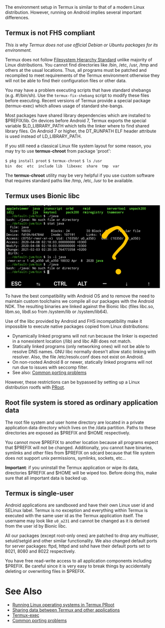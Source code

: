 The environment setup in Termux is similar to that of a modern Linux
distribution. However, running on Android implies several important
differences.

## Termux is not FHS compliant

*This is why Termux does not use official Debian or Ubuntu packages for
its environment.*

Termux does not follow [Filesystem Hierarchy
Standard](https://en.wikipedia.org/wiki/Filesystem_Hierarchy_Standard)
unlike majority of Linux distributions. You cannot find directories like
/bin, /etc, /usr, /tmp and others at the usual locations. Thus, all
programs must be patched and recompiled to meet requirements of the
Termux environment otherwise they will not be able to find their
configuration files or other data.

You may have a problem executing scripts that have standard shebangs
(e.g. \#!/bin/sh). Use the `termux-fix-shebang` script to modify these
files before executing. Recent versions of Termux provide a special
package (termux-exec) which allows usage of standard she-bangs.

Most packages have shared library dependencies which are installed to
\$PREFIX/lib. On devices before Android 7, Termux exports the special
variable \$LD_LIBRARY_PATH which tells the linker where to find shared
library files. On Android 7 or higher, the DT_RUNPATH ELF header
attribute is used instead of LD_LIBRARY_PATH.

If you still need a classical Linux file system layout for some reason,
you may try to use **termux-chroot** from package 'proot':

`$ pkg install proot`
`$ termux-chroot`
`$ ls /usr`
`bin  doc  etc  include lib  libexec  share  tmp  var`

The **termux-chroot** utility may be very helpful if you use custom
software that requires standard paths like /tmp, /etc, /usr to be
available.

## Termux uses Bionic libc

![](images/Linux_executable_dynlinker_issue.png)

To have the best compatibility with Android OS and to remove the need to
maintain custom toolchains we compile all our packages with the Android
NDK. The resulting binaries are linked against the Bionic libc (files
libc.so, libm.so, libdl.so from /system/lib or /system/lib64).

Use of the libc provided by Android and FHS incompatibility make it
impossible to execute native packages copied from Linux distributions:

- Dynamically linked programs will not run because the linker is
  expected in a nonexistent location (/lib) and libc ABI does not match.
- Statically linked programs (only networking ones) will not be able to
  resolve DNS names. GNU libc normally doesn't allow static linking with
  resolver. Also, the file /etc/resolv.conf does not exist on Android.
- On non-rooted Android 8 or newer, statically linked programs will not
  run due to issues with seccomp filter.
- See also: [Common porting
  problems](https://github.com/termux/termux-packages/wiki/Common-porting-problems)


However, these restrictions can be bypassed by setting up a Linux
distribution rootfs with [PRoot](PRoot).

## Root file system is stored as ordinary application data

The root file system and user home directory are located in a private
application data directory which lives on the /data partition. Paths to
these directories are exposed as \$PREFIX and \$HOME respectively.

You cannot move \$PREFIX to another location because all programs expect
that \$PREFIX will not be changed. Additionally, you cannot have
binaries, symlinks and other files from \$PREFIX on sdcard because that
file system does not support unix permissions, symlinks, sockets, etc...

**Important**: if you uninstall the Termux application or wipe its data,
directories \$PREFIX and \$HOME will be wiped too. Before doing this,
make sure that all important data is backed up.

## Termux is single-user

Android applications are sandboxed and have their own Linux user id and
SELinux label. Termux is no exception and everything within Termux is
executed with the same user id as the Termux application itself. The
username may look like `u0_a231` and cannot be changed as it is derived
from the user id by Bionic libc.

All our packages (except root-only ones) are patched to drop any
multiuser, setuid/setgid and other similar functionality. We also
changed default ports for server packages: ftpd, httpd and sshd have
their default ports set to 8021, 8080 and 8022 respectively.

You have free read-write access to all application components including
\$PREFIX. Be careful since it is very easy to break things by
accidentally deleting or overwriting files in \$PREFIX.

# See Also

- [Running Linux operating systems in Termux PRoot](PRoot)
- [Sharing data between Termux and other
  applications](Sharing_Data)
- [Termux-exec](Termux-exec)
- [Common porting
  problems](https://github.com/termux/termux-packages/wiki/Common-porting-problems)